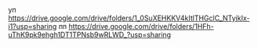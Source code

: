уп https://drive.google.com/drive/folders/1_0SuXEHKKV4kItlTHGclC_NTyikIx-i1?usp=sharing
пп https://drive.google.com/drive/folders/1HFh-uThK9pk9ehgh1DT1TPNsb9wRLWD_?usp=sharing
